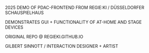 2025 DEMO OF PDAC-FRONTEND FROM REGIE:KI / DÜSSELDORFER SCHAUSPIELHAUS

DEMONSTRATES GUI + FUNCTIONALITY OF AT-HOME AND STAGE DEVICES

ORIGINAL REPO @ REGIEKI.GITHUB.IO

GILBERT SINNOTT / INTERACTION DESIGNER + ARTIST